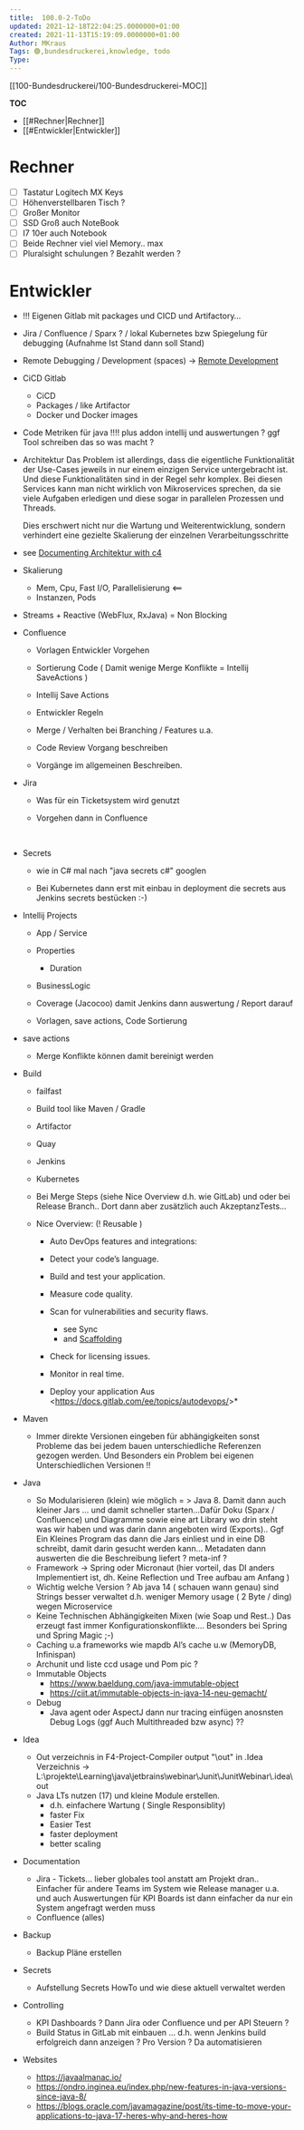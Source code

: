 ```yaml
---
title:  100.0-2-ToDo
updated: 2021-12-18T22:04:25.0000000+01:00
created: 2021-11-13T15:19:09.0000000+01:00
Author: MKraus
Tags: 🟢,bundesdruckerei,knowledge, todo
Type:
---
```


[[100-Bundesdruckerei/100-Bundesdruckerei-MOC]]

**TOC**
- [[#Rechner|Rechner]]
- [[#Entwickler|Entwickler]]


# Rechner

- [ ] Tastatur Logitech MX Keys
- [ ] Höhenverstellbaren Tisch ?
- [ ] Großer Monitor
- [ ] SSD Groß auch NoteBook
- [ ] I7 10er auch Notebook
- [ ] Beide Rechner viel viel Memory.. max
- [ ] Pluralsight schulungen ? Bezahlt werden ?

# Entwickler
-   !!! Eigenen Gitlab mit packages und CICD und Artifactory…
-   Jira / Confluence / Sparx ? / lokal Kubernetes bzw Spiegelung für debugging (Aufnahme Ist Stand dann soll Stand)
-   Remote Debugging / Development (spaces) -> [Remote Development](https://www.jetbrains.com/help/idea/remote-development-starting-page.html#useful_links) 
-   CiCD Gitlab
    -   CiCD
    -   Packages / like Artifactor
    -   Docker und Docker images
-   Code Metriken für java !!!! plus addon intellij und auswertungen ? ggf Tool schreiben das so was macht ?
-   Architektur
	Das Problem ist allerdings, dass die eigentliche Funktionalität der Use-Cases jeweils in nur einem einzigen Service untergebracht ist. Und diese Funktionalitäten sind in der Regel sehr komplex. Bei diesen Services kann man nicht wirklich von Mikroservices sprechen, da sie viele Aufgaben erledigen und diese sogar in parallelen Prozessen und Threads.

	Dies erschwert nicht nur die Wartung und Weiterentwicklung, sondern verhindert eine gezielte Skalierung der einzelnen Verarbeitungsschritte 
-	see [Documenting Architektur with c4](https://dzone.com/articles/documenting-the-architecture-of-your-projects-with-1)
-   Skalierung
    -   Mem, Cpu, Fast I/O, Parallelisierung \<==
    -   Instanzen, Pods  
-   Streams + Reactive (WebFlux, RxJava) = Non Blocking

-   Confluence

    -   Vorlagen Entwickler Vorgehen

    -   Sortierung Code ( Damit wenige Merge Konflikte = Intellij SaveActions )

    -   Intellij Save Actions

    -   Entwickler Regeln

    -   Merge / Verhalten bei Branching / Features u.a.

    -   Code Review Vorgang beschreiben

    -   Vorgänge im allgemeinen Beschreiben.

<!-- -->

-   Jira

    -   Was für ein Ticketsystem wird genutzt

    -   Vorgehen dann in Confluence

 
 
 

-   Secrets

    -   wie in C# mal nach "java secrets c#" googlen

    -   Bei Kubernetes dann erst mit einbau in deployment die secrets aus Jenkins secrets bestücken :-)

-   Intellij Projects

    -   App / Service

    -   Properties

        -   Duration

    -   BusinessLogic

    -   Coverage (Jacocoo) damit Jenkins dann auswertung / Report darauf

    -   Vorlagen, save actions, Code Sortierung

-   save actions

    -   Merge Konflikte können damit bereinigt werden

-   Build

    -   failfast

    -   Build tool like Maven / Gradle

    -   Artifactor

    -   Quay

    -   Jenkins

    -   Kubernetes

    -   Bei Merge Steps (siehe Nice Overview d.h. wie GitLab) und oder bei Release Branch.. Dort dann aber zusätzlich auch AkzeptanzTests…

    -   Nice Overview: (! Reusable )

        -   Auto DevOps features and integrations:

        -   Detect your code’s language.

        -   Build and test your application.

        -   Measure code quality.

        -   Scan for vulnerabilities and security flaws.
			-   see Sync
			-   and [Scaffolding](https://dzone.com/articles/scaffolding-spring-boot-freemarker-and-jdi-buildin)

        -   Check for licensing issues.

        -   Monitor in real time.

        -   Deploy your application
				Aus \<<https://docs.gitlab.com/ee/topics/autodevops/>\>*
-   Maven
	-   Immer direkte Versionen eingeben für abhängigkeiten sonst Probleme das bei jedem bauen unterschiedliche Referenzen gezogen werden. Und Besonders ein Problem bei eigenen Unterschiedlichen Versionen !!
-   Java
    -   So Modularisieren (klein) wie möglich = \> Java 8. Damit dann auch kleiner Jars … und damit schneller starten…Dafür Doku (Sparx / Confluence) und Diagramme sowie eine art Library wo drin steht was wir haben und was darin dann angeboten wird (Exports).. Ggf Ein Kleines Program das dann die Jars einliest und in eine DB schreibt, damit darin gesucht werden kann… Metadaten dann auswerten die die Beschreibung liefert ? meta-inf ?
    -   Framework -> Spring oder Micronaut (hier vorteil, das DI anders Implementiert ist, dh. Keine Reflection und Tree aufbau am Anfang )
    -   Wichtig welche Version ? Ab java 14 ( schauen wann genau) sind Strings besser verwaltet d.h. weniger Memory usage ( 2 Byte / ding) wegen Microservice
    -   Keine Technischen Abhängigkeiten Mixen (wie Soap und Rest..) Das erzeugt fast immer Konfigurationskonflikte…. Besonders bei Spring und Spring Magic ;-)
    -   Caching u.a frameworks wie mapdb Al’s cache u.w (MemoryDB, Infinispan)
    -   Archunit und liste ccd usage und Pom pic ?
    -   Immutable Objects
        -   <https://www.baeldung.com/java-immutable-object>
        -   <https://ciit.at/immutable-objects-in-java-14-neu-gemacht/>
    -   Debug
        -   Java agent oder AspectJ dann nur tracing einfügen anosnsten Debug Logs (ggf Auch Multithreaded bzw async) ??
-   Idea
    -   Out verzeichnis in F4-Project-Compiler output "\\out" in .Idea Verzeichnis -> L:\\projekte\\Learning\\java\\jetbrains\\webinar\\Junit\\JunitWebinar\\.idea\\out
    -   Java LTs nutzen (17) und kleine Module erstellen.
        -   d.h. einfachere Wartung ( Single Responsiblity)
        -   faster Fix
        -   Easier Test
        -   faster deployment
        -   better scaling
-   Documentation
    -   Jira - Tickets… lieber globales tool anstatt am Projekt dran.. Einfacher für andere Teams im System wie Release manager u.a. und auch Auswertungen für KPI Boards ist dann einfacher da nur ein System angefragt werden muss
    -   Confluence (alles)
-   Backup
    -   Backup Pläne erstellen
-   Secrets
    -   Aufstellung Secrets HowTo und wie diese aktuell verwaltet werden
-   Controlling
    -   KPI Dashboards ? Dann Jira oder Confluence und per API Steuern ?
    -   Build Status in GitLab mit einbauen … d.h. wenn Jenkins build erfolgreich dann anzeigen ? Pro Version ? Da automatisieren
-   Websites
    -   <https://javaalmanac.io/>
    -   <https://ondro.inginea.eu/index.php/new-features-in-java-versions-since-java-8/>
    -   <https://blogs.oracle.com/javamagazine/post/its-time-to-move-your-applications-to-java-17-heres-why-and-heres-how>

 
 

